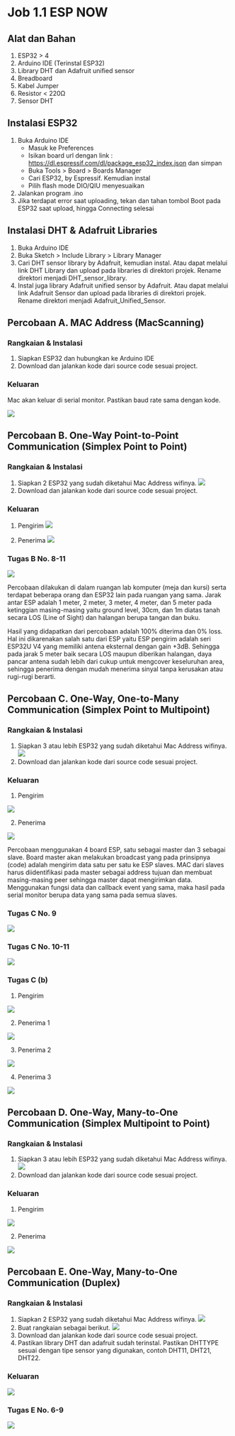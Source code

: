 # Job 1.1 ESP NOW

## Alat dan Bahan
1. ESP32 > 4
2. Arduino IDE (Terinstal ESP32)
3. Library DHT dan Adafruit unified sensor
4. Breadboard
5. Kabel Jumper
6. Resistor < 220Ω
7. Sensor DHT

## Instalasi ESP32
1. Buka Arduino IDE
   - Masuk ke Preferences
   - Isikan board url dengan link : https://dl.espressif.com/dl/package_esp32_index.json dan simpan
   - Buka Tools > Board > Boards Manager
   - Cari ESP32, by Espressif. Kemudian instal
   - Pilih flash mode DIO/QIU menyesuaikan
2. Jalankan program .ino
3. Jika terdapat error saat uploading, tekan dan tahan tombol Boot pada ESP32 saat upload, hingga Connecting selesai

## Instalasi DHT & Adafruit Libraries
1. Buka Arduino IDE
2. Buka Sketch > Include Library > Library Manager
3. Cari DHT sensor library by Adafruit, kemudian instal. Atau dapat melalui link DHT Library dan upload pada libraries di direktori projek. Rename direktori menjadi DHT_sensor_library.
4. Instal juga library Adafruit unified sensor by Adafruit. Atau dapat melalui link Adafruit Sensor dan upload pada libraries di direktori projek. Rename direktori menjadi Adafruit_Unified_Sensor.

## Percobaan A. MAC Address (MacScanning)
### Rangkaian & Instalasi
1. Siapkan ESP32 dan hubungkan ke Arduino IDE
2. Download dan jalankan kode dari source code sesuai project.

### Keluaran 
Mac akan keluar di serial monitor. Pastikan baud rate sama dengan kode.

![](https://camo.githubusercontent.com/5729ffe8a869f3f29c3c38cd30e6a19b44007cb4f6d9c71fb1f66b45871f7f04/68747470733a2f2f63646e2e646973636f72646170702e636f6d2f6174746163686d656e74732f313034333436323531393333363939363839342f313034383935303636383835353039313330312f412e5f4d61632e706e67)

## Percobaan B. One-Way Point-to-Point Communication (Simplex Point to Point)
### Rangkaian & Instalasi
1. Siapkan 2 ESP32 yang sudah diketahui Mac Address wifinya.
![](https://camo.githubusercontent.com/3087a187ce5a594d4db6b35212c404f04ef685db9550509a9a7c6e0d99f32ee5/68747470733a2f2f63646e2e646973636f72646170702e636f6d2f6174746163686d656e74732f313034333436323531393333363939363839342f313034383935313930323039373932303039302f422e5f53696d706c65785f5054502e77656270)
2. Download dan jalankan kode dari source code sesuai project.

### Keluaran

1. Pengirim 
![](https://camo.githubusercontent.com/9e77a9e24019784108247b4d4d3d136e1ac613d8d3ace77f17140b1cbd92a760/68747470733a2f2f63646e2e646973636f72646170702e636f6d2f6174746163686d656e74732f313034333436323531393333363939363839342f313034383936343932323936363534303330392f422e5f53696d706c65785f5054505f53656e6465722e706e67)

2. Penerima 
![](https://camo.githubusercontent.com/8dd078242a41132e197a647ac9b7fdf87b482a45e694b96b70ee48928b292bf8/68747470733a2f2f63646e2e646973636f72646170702e636f6d2f6174746163686d656e74732f313034333436323531393333363939363839342f313034383936343935353734393233323731302f422e5f53696d706c65785f5054505f52656365697665722e706e67)

### Tugas B No. 8-11
![](https://camo.githubusercontent.com/dd3cee4074b9d579f6614e8e3171cd22e35eac828743e183122a8f31d527a5ca/68747470733a2f2f63646e2e646973636f72646170702e636f6d2f6174746163686d656e74732f313034333436323531393333363939363839342f313034383937353537373831393931303136342f696d6167652e706e67)

Percobaan dilakukan di dalam ruangan lab komputer (meja dan kursi) serta terdapat beberapa orang dan ESP32 lain pada ruangan yang sama. Jarak antar ESP adalah 1 meter, 2 meter, 3 meter, 4 meter, dan 5 meter pada ketinggian masing-masing yaitu ground level, 30cm, dan 1m diatas tanah secara LOS (Line of Sight) dan halangan berupa tangan dan buku.

Hasil yang didapatkan dari percobaan adalah 100% diterima dan 0% loss. Hal ini dikarenakan salah satu dari ESP yaitu ESP pengirim adalah seri ESP32U V4 yang memiliki antena eksternal dengan gain +3dB. Sehingga pada jarak 5 meter baik secara LOS maupun diberikan halangan, daya pancar antena sudah lebih dari cukup untuk mengcover keseluruhan area, sehingga penerima dengan mudah menerima sinyal tanpa kerusakan atau rugi-rugi berarti.

## Percobaan C. One-Way, One-to-Many Communication (Simplex Point to Multipoint)
### Rangkaian & Instalasi
1. Siapkan 3 atau lebih ESP32 yang sudah diketahui Mac Address wifinya.
![](https://camo.githubusercontent.com/e761413198128d8bbaaae1980d74304009868318135b64cbf1a2df5057a6159a/68747470733a2f2f63646e2e646973636f72646170702e636f6d2f6174746163686d656e74732f313034333436323531393333363939363839342f313035313334393237323239393332333435322f432e5f53696d706c65785f50544d2e706e67)
2. Download dan jalankan kode dari source code sesuai project.

### Keluaran
1. Pengirim

![](https://camo.githubusercontent.com/11dd41d2f58aec2c6173495a7653ecda3279d038eed8939f9e96bcada5eb5e53/68747470733a2f2f63646e2e646973636f72646170702e636f6d2f6174746163686d656e74732f313034333436323531393333363939363839342f313035313335313237343437393638313539362f432e5f53696d706c65785f50544d5f53656e6465722e706e67)

2. Penerima

![](https://camo.githubusercontent.com/d3fc3bfcf52e4557b1b4e3ab248768b70143e1c50f3daa22afe8c280e1a812a5/68747470733a2f2f63646e2e646973636f72646170702e636f6d2f6174746163686d656e74732f313034333436323531393333363939363839342f313035313335313331313933393032363939342f432e5f53696d706c65785f50544d5f52656365697665722e706e67)

Percobaan menggunakan 4 board ESP, satu sebagai master dan 3 sebagai slave. Board master akan melakukan broadcast yang pada prinsipnya (code) adalah mengirim data satu per satu ke ESP slaves. MAC dari slaves harus diidentifikasi pada master sebagai address tujuan dan membuat masing-masing peer sehingga master dapat mengirimkan data. Menggunakan fungsi data dan callback event yang sama, maka hasil pada serial monitor berupa data yang sama pada semua slaves.

### Tugas C No. 9
![](https://camo.githubusercontent.com/48135f636f0e68bb0c4dd0443d0dbaf62981e7eb0761655edc2994d86818f2e7/68747470733a2f2f63646e2e646973636f72646170702e636f6d2f6174746163686d656e74732f313034333436323531393333363939363839342f313035313335323233383532333639393333302f432e5f53696d706c65785f50544d5f54756761735f312e706e67)

### Tugas C No. 10-11
![](https://camo.githubusercontent.com/7f0bf866f674a1f9518b8e25ad018fbe51019c07d6480935fc00aa246c533162/68747470733a2f2f63646e2e646973636f72646170702e636f6d2f6174746163686d656e74732f313034333436323531393333363939363839342f313035313335323736323332393335343238302f432e5f53696d706c65785f50544d5f54756761735f322e706e67)

### Tugas C (b)
1. Pengirim

![](https://camo.githubusercontent.com/5d7a880427c4d697a73bcd71e0f4745ce412be3e2c518249346283b27adb4726/68747470733a2f2f63646e2e646973636f72646170702e636f6d2f6174746163686d656e74732f313034333436323531393333363939363839342f313035313335343334383331373332373339302f432e5f53696d706c65785f50544d5f54756761735f33622e706e67)

2. Penerima 1

![](https://camo.githubusercontent.com/23ab04e38e16bf53dbc84824ef2e9fa4f1b40b682fd6fb2d405749b65731b1ac/68747470733a2f2f63646e2e646973636f72646170702e636f6d2f6174746163686d656e74732f313034333436323531393333363939363839342f313035313335353234383233343631303737382f432e5f53696d706c65785f50544d5f54756761735f33625f536c6176655f312e706e67)

3. Penerima 2

![](https://camo.githubusercontent.com/d6ca8dd2b3dd7fc441bc033b2286f0aa0dfe106364eea7af2fe7263e75d29f76/68747470733a2f2f63646e2e646973636f72646170702e636f6d2f6174746163686d656e74732f313034333436323531393333363939363839342f313035313335353234383532343032313736302f432e5f53696d706c65785f50544d5f54756761735f33625f536c6176655f322e6a706567)

4. Penerima 3

![](https://camo.githubusercontent.com/543b7791f1dc7164a2b0b6fdf47415ea04d27629fca6e8ea2de228aff85252e2/68747470733a2f2f63646e2e646973636f72646170702e636f6d2f6174746163686d656e74732f313034333436323531393333363939363839342f313035313335353234383731323735373234382f432e5f53696d706c65785f50544d5f54756761735f33625f536c6176655f332e706e67)

## Percobaan D. One-Way, Many-to-One Communication (Simplex Multipoint to Point)
### Rangkaian & Instalasi
1. Siapkan 3 atau lebih ESP32 yang sudah diketahui Mac Address wifinya.
![](https://camo.githubusercontent.com/7928b0b596db8ff65d56f6340e0eb02b3b597e2df0e67af28947eddc0ce55dc7/68747470733a2f2f63646e2e646973636f72646170702e636f6d2f6174746163686d656e74732f313034333436323531393333363939363839342f313035313337353330363334303034303830342f442e5f53696d706c65785f4d54502e706e67)
2. Download dan jalankan kode dari source code sesuai project.

### Keluaran
1. Pengirim

![](https://camo.githubusercontent.com/efd872cd0255ef1488aae57a6a0fc5735752a40c42d152defea64f9f57ee6a8e/68747470733a2f2f63646e2e646973636f72646170702e636f6d2f6174746163686d656e74732f313034333436323531393333363939363839342f313035313337353330363632353237333837362f442e5f53696d706c65785f4d54505f4d61737465722e706e67)

2. Penerima

![](https://camo.githubusercontent.com/f359abfd9a858e68181fd5e27201aa7b03247bc5dbc73c24c16cb9b50abfb405/68747470733a2f2f63646e2e646973636f72646170702e636f6d2f6174746163686d656e74732f313034333436323531393333363939363839342f313035313337353330363838393530323832322f442e5f53696d706c65785f4d54505f536c6176652e706e67)

## Percobaan E. One-Way, Many-to-One Communication (Duplex)
### Rangkaian & Instalasi
1. Siapkan 2 ESP32 yang sudah diketahui Mac Address wifinya.
![](https://camo.githubusercontent.com/1f27e0e85b6ec3e12716b1924238519e8823994cb69a609b7e548d8a006cecaa/68747470733a2f2f63646e2e646973636f72646170702e636f6d2f6174746163686d656e74732f313034333436323531393333363939363839342f313035313338303331373435313230363735362f452e5f4475706c65782e706e67)
2. Buat rangkaian sebagai berikut.
![](https://camo.githubusercontent.com/6a0c995ebd344805d6cca2179c2f6f5765119336a7ae77b3d103d033b0571e8f/68747470733a2f2f63646e2e646973636f72646170702e636f6d2f6174746163686d656e74732f313034333436323531393333363939363839342f313035313432353532393339373531383337362f452e5f52616e676b6169616e5f4448542e706e67)
3. Download dan jalankan kode dari source code sesuai project.
4. Pastikan library DHT dan adafruit sudah terinstal. Pastikan DHTTYPE sesuai dengan tipe sensor yang digunakan, contoh DHT11, DHT21, DHT22.

### Keluaran
![](https://camo.githubusercontent.com/dfc3e38684b08fecb6c5f74e3864234d6ae4123b004bfe0819d77c033a6f2905/68747470733a2f2f63646e2e646973636f72646170702e636f6d2f6174746163686d656e74732f313034333436323531393333363939363839342f313035313338303331373132343034323737322f452e5f44485431312e706e67)

### Tugas E No. 6-9
![](https://camo.githubusercontent.com/8790312aaec076e75f687ffa8ab8348152728eedf7ab0c806bc0bcbd0a4a2824/68747470733a2f2f63646e2e646973636f72646170702e636f6d2f6174746163686d656e74732f313034333436323531393333363939363839342f313035313338303530373735303935373039362f452e5f4475706c65785f54756761735f312e706e67)
